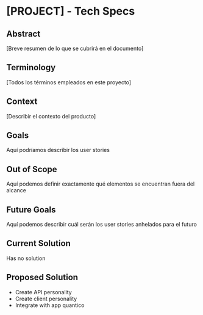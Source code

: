 # [PROJECT] - Tech Specs #

## Abstract ##
[Breve resumen de lo que se cubrirá en el documento]

## Terminology ##
[Todos los términos empleados en este proyecto]

## Context ##
[Describir el contexto del producto]

## Goals ##
Aquí podríamos describir los user stories

## Out of Scope ##
Aquí podemos definir exactamente qué elementos se encuentran fuera del alcance

## Future Goals ##
Aquí podemos describir cuál serán los user stories anhelados para el futuro

## Current Solution ##
Has no solution

## Proposed Solution ##
* Create API personality
* Create client personality
* Integrate with app quantico
